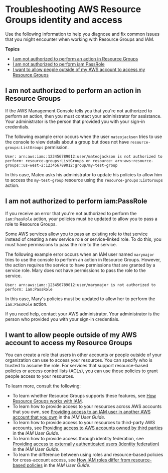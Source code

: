 # Troubleshooting AWS Resource Groups identity and access<a name="security_iam_troubleshoot"></a>

Use the following information to help you diagnose and fix common issues that you might encounter when working with Resource Groups and IAM\.

**Topics**
+ [I am not authorized to perform an action in Resource Groups](#security_iam_troubleshoot-permissions-arg-te)
+ [I am not authorized to perform iam:PassRole](#security_troubleshoot-passrole)
+ [I want to allow people outside of my AWS account to access my Resource Groups](#security_troubleshoot-cross-account)

## I am not authorized to perform an action in Resource Groups<a name="security_iam_troubleshoot-permissions-arg-te"></a>

If the AWS Management Console tells you that you're not authorized to perform an action, then you must contact your administrator for assistance\. Your administrator is the person that provided you with your sign\-in credentials\.

The following example error occurs when the user `mateojackson` tries to use the console to view details about a group but does not have `resource-groups:ListGroups` permission\.

```
User: arn:aws:iam::123456789012:user/mateojackson is not authorized to perform: resource-groups:ListGroups on resource: arn:aws:resource-groups::us-west-2:123456789012:group/my-test-group
```

In this case, Mateo asks his administrator to update his policies to allow him to access the `my-test-group` resource using the `resource-groups:ListGroups` action\.

## I am not authorized to perform iam:PassRole<a name="security_troubleshoot-passrole"></a>

If you receive an error that you're not authorized to perform the `iam:PassRole` action, your policies must be updated to allow you to pass a role to Resource Groups\.

Some AWS services allow you to pass an existing role to that service instead of creating a new service role or service\-linked role\. To do this, you must have permissions to pass the role to the service\.

The following example error occurs when an IAM user named `marymajor` tries to use the console to perform an action in Resource Groups\. However, the action requires the service to have permissions that are granted by a service role\. Mary does not have permissions to pass the role to the service\.

```
User: arn:aws:iam::123456789012:user/marymajor is not authorized to perform: iam:PassRole
```

In this case, Mary's policies must be updated to allow her to perform the `iam:PassRole` action\.

If you need help, contact your AWS administrator\. Your administrator is the person who provided you with your sign\-in credentials\.

## I want to allow people outside of my AWS account to access my Resource Groups<a name="security_troubleshoot-cross-account"></a>

You can create a role that users in other accounts or people outside of your organization can use to access your resources\. You can specify who is trusted to assume the role\. For services that support resource\-based policies or access control lists \(ACLs\), you can use those policies to grant people access to your resources\.

To learn more, consult the following:
+ To learn whether Resource Groups supports these features, see [How Resource Groups works with IAM](security_iam_service-with-iam.md)\.
+ To learn how to provide access to your resources across AWS accounts that you own, see [Providing access to an IAM user in another AWS account that you own](https://docs.aws.amazon.com/IAM/latest/UserGuide/id_roles_common-scenarios_aws-accounts.html) in the *IAM User Guide*\.
+ To learn how to provide access to your resources to third\-party AWS accounts, see [Providing access to AWS accounts owned by third parties](https://docs.aws.amazon.com/IAM/latest/UserGuide/id_roles_common-scenarios_third-party.html) in the *IAM User Guide*\.
+ To learn how to provide access through identity federation, see [Providing access to externally authenticated users \(identity federation\)](https://docs.aws.amazon.com/IAM/latest/UserGuide/id_roles_common-scenarios_federated-users.html) in the *IAM User Guide*\.
+ To learn the difference between using roles and resource\-based policies for cross\-account access, see [How IAM roles differ from resource\-based policies](https://docs.aws.amazon.com/IAM/latest/UserGuide/id_roles_compare-resource-policies.html) in the *IAM User Guide*\.